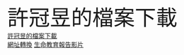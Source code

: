 <font size="20">許冠昱的檔案下載</font><br>
<a href="https://nfuhsu.github.io/HsuPPT/ppt.html">許冠昱的檔案下載</a><br>
<a href="https://blog.pulipuli.info/2016/09/google-google-drive-file-download-link.html#google_drive_download_link_20160926_anchor" download="檔名.pptx">網址轉換</a>
<a href="https://nfuhsu.github.io/HsuPPT/20220106.html">生命教育報告影片</a><br>
